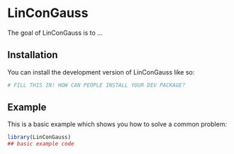 
# LinConGauss

<!-- badges: start -->
<!-- badges: end -->

The goal of LinConGauss is to ...

## Installation

You can install the development version of LinConGauss like so:

``` r
# FILL THIS IN! HOW CAN PEOPLE INSTALL YOUR DEV PACKAGE?
```

## Example

This is a basic example which shows you how to solve a common problem:

``` r
library(LinConGauss)
## basic example code
```

